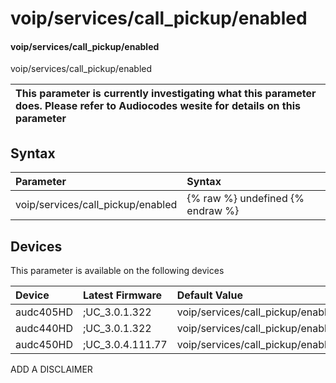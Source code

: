 ﻿---
description: voip/services/call_pickup/enabled
search: false
---

# voip/services/call_pickup/enabled

#### voip/services/call_pickup/enabled

voip/services/call_pickup/enabled


| This parameter is currently investigating what this parameter does. Please refer to Audiocodes wesite for details on this parameter | 
| :--- |

## Syntax
| Parameter | Syntax |
| :--- | :--- |
|voip/services/call_pickup/enabled | {% raw %} undefined {% endraw %}|

## Devices
This parameter is available on the following devices

| Device | Latest Firmware | Default Value |
|:---|:---|:---|
| audc405HD | ;UC_3.0.1.322 | voip/services/call_pickup/enabled=0 
| audc440HD | ;UC_3.0.1.322 | voip/services/call_pickup/enabled=0 
| audc450HD | ;UC_3.0.4.111.77 | voip/services/call_pickup/enabled=0 

ADD A DISCLAIMER
